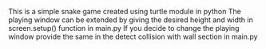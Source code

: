 This is a simple snake game created using turtle module in python
The playing window can be extended by giving the desired height and width in screen.setup() function in main.py
If you decide to change the playing window provide the same in the detect collision with wall section in main.py
